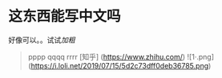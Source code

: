 # 这东西能写中文吗
好像可以。。试试*加粗*
>pppp
>qqqq
>rrrr
[知乎]
(https://www.zhihu.com/)
![1·.png]
(https://i.loli.net/2019/07/15/5d2c73dff0deb36785.png)

